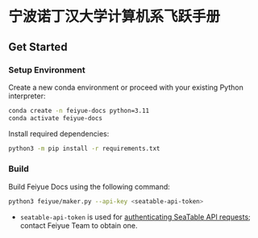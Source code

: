 # 宁波诺丁汉大学计算机系飞跃手册

## Get Started

### Setup Environment

Create a new conda environment or proceed with your existing Python interpreter:

```bash
conda create -n feiyue-docs python=3.11
conda activate feiyue-docs
```

Install required dependencies:

```bash
python3 -m pip install -r requirements.txt
```

### Build

Build Feiyue Docs using the following command:

```bash
python3 feiyue/maker.py --api-key <seatable-api-token>
```

- `seatable-api-token` is used for [authenticating SeaTable API requests](https://api.seatable.com/reference/authentication); contact Feiyue Team to obtain one.
